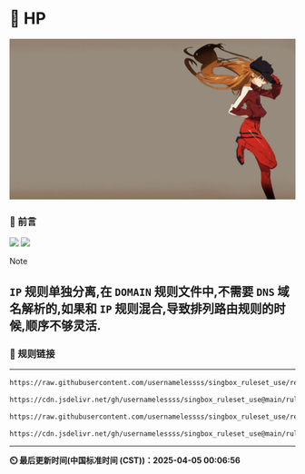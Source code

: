 
# 🧸 HP
![](https://raw.githubusercontent.com/usernamelessss/picture-bed/main/images/202504042256831.jpg)
### 📣 前言
![](https://shields.io/badge/-移除重复规则-ff69b4) ![](https://shields.io/badge/-IP&nbsp;规则单独存放不与&nbsp;DOMAIN&nbsp;等混合-green)
> [!NOTE]
**`IP` 规则单独分离,在 `DOMAIN` 规则文件中,不需要 `DNS` 域名解析的,如果和 `IP` 规则混合,导致排列路由规则的时候,顺序不够灵活.**
---

###  🔗 规则链接
---

```url
https://raw.githubusercontent.com/usernamelessss/singbox_ruleset_use/refs/heads/main/rule/HP/HP_No_IP.json
```

```url
https://cdn.jsdelivr.net/gh/usernamelessss/singbox_ruleset_use@main/rule/HP/HP_No_IP.json
```

```url
https://raw.githubusercontent.com/usernamelessss/singbox_ruleset_use/refs/heads/main/rule/HP/HP_No_IP.srs
```

```url
https://cdn.jsdelivr.net/gh/usernamelessss/singbox_ruleset_use@main/rule/HP/HP_No_IP.srs
```

---
**⏲️ 最后更新时间(中国标准时间 (CST))：2025-04-05 00:06:56**